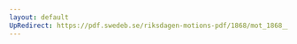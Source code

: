 ```yaml
---
layout: default
UpRedirect: https://pdf.swedeb.se/riksdagen-motions-pdf/1868/mot_1868__ak__00001.pdf
---
```

